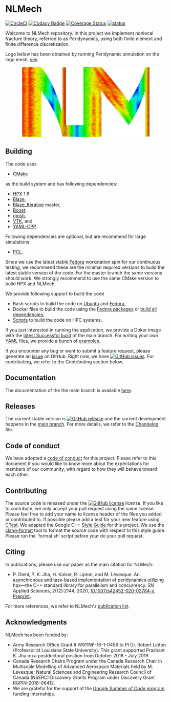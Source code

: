 # NLMech 

[![CircleCI](https://circleci.com/gh/nonlocalmodels/NLMech.svg?style=shield)](https://circleci.com/gh/nonlocalmodels/NLMech) [![Codacy Badge](https://app.codacy.com/project/badge/Grade/118379d7d745464584b73e9e06f60462)](https://www.codacy.com/gh/nonlocalmodels/NLMech?utm_source=github.com&amp;utm_medium=referral&amp;utm_content=nonlocalmodels/NLMech&amp;utm_campaign=Badge_Grade) [![Coverage Status](https://coveralls.io/repos/github/nonlocalmodels/NLMech/badge.svg?branch=main)](https://coveralls.io/github/nonlocalmodels/NLMech?branch=main) [![status](https://joss.theoj.org/papers/271dd66ea91b7fbfdccb4b10a7ba462c/status.svg)](https://joss.theoj.org/papers/271dd66ea91b7fbfdccb4b10a7ba462c)

Welcome to NLMech repository. In this project we implement 
nonlocal fracture theory, referred to as Peridynamics, 
using both finite element and finite difference discretization.  

Logo below has been obtained by running Peridynamic simulation on the logo mesh, [see](https://nonlocalmodels.github.io/examples/fd-logo-soft-material.html).

<p style="text-align:center;"><img src="https://github.com/nonlocalmodels/NLMech/blob/main/assets/logo/logo_sim.png?raw=true" alt="logo" width="400"/></p>

## Building 

The code uses 

  * [CMake](https://cmake.org/) 

as the build system and has following dependencies: 

  * [HPX](https://github.com/STEllAR-GROUP/hpx) 1.6
  * [Blaze](https://bitbucket.org/blaze-lib/blaze/src/master/),  
  * [Blaze_Iterative](https://github.com/STEllAR-GROUP/BlazeIterative) master, 
  * [Boost](https://www.boost.org/),
  * [gmsh](https://gmsh.info/),
  * [VTK](https://www.vtk.org), and 
  * [YAML-CPP](https://github.com/jbeder/yaml-cpp).

Following dependencies are optional, but are recommend for large simulations:

  * [PCL](https://github.com/PointCloudLibrary/pcl).

Since we use the latest stable [Fedora](https://getfedora.org/) workstation spin for our continuous testing, we recommend
these are the minimal required versions to build the latest stable version of the code. For the master branch the same versions
should work. We strongly recommend to use the same CMake version to build HPX and NLMech.

We provide following support to build the code

* Bash scripts to build the code on [Ubuntu](https://github.com/nonlocalmodels/buildscripts/tree/main/Ubuntu) and [Fedora](https://github.com/nonlocalmodels/buildscripts/tree/main/Fedora),
* Docker files to build the code using the [Fedora packages](https://github.com/nonlocalmodels/buildscripts/blob/main/Docker/Fedora) or [build all dependencies](https://github.com/nonlocalmodels/buildscripts/blob/main/Docker/FedoraAll),
* [Scripts](https://github.com/nonlocalmodels/HPCBuildInfrastructure) to build the code on HPC systems.

If you just interested in running the application, we provide a Doker image with the [latest Successful build](https://github.com/nonlocalmodels/NLMech/packages/384758) of the main branch. For writing your own 
[YAML](https://docs.ansible.com/ansible/latest/reference_appendices/YAMLSyntax.html) files, we provide a bunch of [examples](https://nonlocalmodels.github.io/examples/).

If you encounter any bug or want to submit a feature request, please generate an [issue](https://github.com/nonlocalmodels/NLMech/issues) on GitHub. 
Right now, we have [![GitHub issues](https://img.shields.io/github/issues/nonlocalmodels/nlmech.svg)](https://github.com/nonlocalmodels/NLMech/issues). For contributing, we refer to the Contributing section below.

## Documentation

The documentation of the the main branch is available [here](https://nonlocalmodels.github.io/documentation/).

## Releases

The current stable version is [![GitHub release](https://img.shields.io/github/release/nonlocalmodels/NLMech.svg)](https://GitHub.com/nonlocalmodels/NLMech/releases/) and the current development happens in the [main branch](https://github.com/nonlocalmodels/NLMech). For more details, we refer to the [Changelog](https://github.com/nonlocalmodels/NLMech/blob/main/CHANGELOG.md) file.

## Code of conduct

We have adopted a [code of conduct](https://github.com/nonlocalmodels/NLMech/blob/main/CODE_OF_CONDUCT.md) for this project. Please refer to this document if you would like to know more about the expectations for members of our community, with regard to how they will behave toward each other.

## Contributing

The source code is released under the [![GitHub license](https://img.shields.io/github/license/nonlocalmodels/nonlocalmodels.github.io.svg)](https://github.com/nonlocalmodels/nonlocalmodels.github.io/blob/main/LICENSE) license. If you like to contribute, we only accept your pull request using the same license. Please feel free to add your name to license header of the files you added or contributed to. If possible please add a test for your new feature using [CTest](https://gitlab.kitware.com/cmake/community/-/wikis/doc/ctest/Testing-With-CTest). We adapted the Google C++ [Style Guide](https://google.github.io/styleguide/cppguide.html) for this project. We use the [clang-format](https://clang.llvm.org/docs/ClangFormat.html) tool to format the source code with respect to this style guide. Please run the `format.sh' script before your do your pull request.

## Citing

In publications, please use our paper as the main citation for NLMech: 

* P. Diehl, P. K. Jha, H. Kaiser, R. Lipton, and M. Lévesque. An asynchronous and task-based implementation of peridynamics utilizing hpx—the C++ standard library for parallelism and concurrency. SN Applied Sciences, 2(12):2144, 2020, [10.1007/s42452-020-03784-x](https://doi.org/10.1007/s42452-020-03784-x), [Preprint](https://arxiv.org/abs/1806.06917).

For more references, we refer to NLMech's [publication list](https://nonlocalmodels.github.io/publications/).

## Acknowledgments

NLMech has been funded by:

* Army Research Office Grant # W911NF-16-1-0456 to PI Dr. Robert Lipton (Professor at Louisiana State University). This grant supported Prashant K. Jha on a postdoctoral position from October 2016 - July 2019.
*  Canada Research Chairs Program under the Canada Research Chair in Multiscale Modelling of Advanced Aerospace Materials held by M. Lévesque; Natural Sciences and Engineering Research Council of Canada (NSERC) Discovery Grants Program under Discovery Grant RGPIN-2016-06412.
* We are grateful for the support of the [Google Summer of Code program](https://summerofcode.withgoogle.com/) funding internships.



